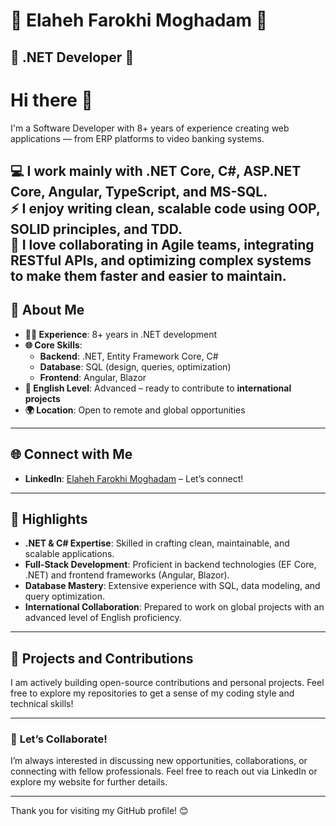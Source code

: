 
# 🌟 Elaheh Farokhi Moghadam 🌟
## 🌟 .NET Developer 🌟

# Hi there 👋

I'm a Software Developer with 8+ years of experience creating web applications — from ERP platforms to video banking systems.

💻 I work mainly with **.NET Core, C#, ASP.NET Core, Angular, TypeScript, and MS-SQL**.  
⚡ I enjoy writing clean, scalable code using **OOP, SOLID principles, and TDD**.  
🤝 I love collaborating in Agile teams, integrating RESTful APIs, and optimizing complex systems to make them faster and easier to maintain.
---

## 💼 **About Me**
- **👩‍💻 Experience**: 8+ years in .NET development
- **🌐 Core Skills**:
  - **Backend**: .NET, Entity Framework Core, C#
  - **Database**: SQL (design, queries, optimization)
  - **Frontend**: Angular, Blazor
- **📖 English Level**: Advanced – ready to contribute to **international projects**
- **🌍 Location**: Open to remote and global opportunities

---

## 🌐 **Connect with Me**
- **LinkedIn**: [Elaheh Farokhi Moghadam](https://www.linkedin.com/in/elahehfarokhimoghadam) – Let’s connect!

---

## 📌 **Highlights**
- **.NET & C# Expertise**: Skilled in crafting clean, maintainable, and scalable applications.
- **Full-Stack Development**: Proficient in backend technologies (EF Core, .NET) and frontend frameworks (Angular, Blazor).
- **Database Mastery**: Extensive experience with SQL, data modeling, and query optimization.
- **International Collaboration**: Prepared to work on global projects with an advanced level of English proficiency.

---

## 📂 **Projects and Contributions**
I am actively building open-source contributions and personal projects. Feel free to explore my repositories to get a sense of my coding style and technical skills!

---

### 🤝 **Let’s Collaborate!**
I’m always interested in discussing new opportunities, collaborations, or connecting with fellow professionals. Feel free to reach out via LinkedIn or explore my website for further details. 

---

Thank you for visiting my GitHub profile! 😊
